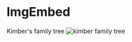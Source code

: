 # ImgEmbed

Kimber's family tree
![kimber family tree](https://github.com/user-attachments/assets/9aa5bb52-ba40-4c63-b21d-a1da0b853667)
